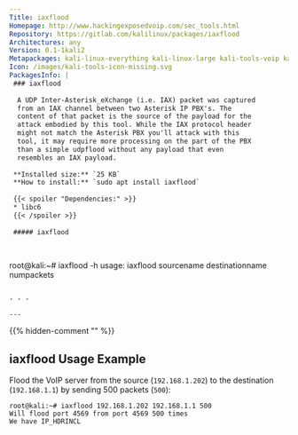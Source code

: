 ```yaml
---
Title: iaxflood
Homepage: http://www.hackingexposedvoip.com/sec_tools.html
Repository: https://gitlab.com/kalilinux/packages/iaxflood
Architectures: any
Version: 0.1-1kali2
Metapackages: kali-linux-everything kali-linux-large kali-tools-voip kali-tools-vulnerability 
Icon: /images/kali-tools-icon-missing.svg
PackagesInfo: |
 ### iaxflood
 
  A UDP Inter-Asterisk_eXchange (i.e. IAX) packet was captured
  from an IAX channel between two Asterisk IP PBX's. The
  content of that packet is the source of the payload for the
  attack embodied by this tool. While the IAX protocol header
  might not match the Asterisk PBX you'll attack with this
  tool, it may require more processing on the part of the PBX
  than a simple udpflood without any payload that even
  resembles an IAX payload.
 
 **Installed size:** `25 KB`  
 **How to install:** `sudo apt install iaxflood`  
 
 {{< spoiler "Dependencies:" >}}
 * libc6 
 {{< /spoiler >}}
 
 ##### iaxflood
 
 
 ```
 root@kali:~# iaxflood -h
 usage: iaxflood sourcename destinationname numpackets
 ```
 
 - - -
 
---
```

{{% hidden-comment "<!--Do not edit anything above this line-->" %}}

## iaxflood Usage Example

Flood the VoIP server from the source (`192.168.1.202`) to the destination (`192.168.1.1`) by sending 500 packets (`500`):

```
root@kali:~# iaxflood 192.168.1.202 192.168.1.1 500
Will flood port 4569 from port 4569 500 times
We have IP_HDRINCL
```
